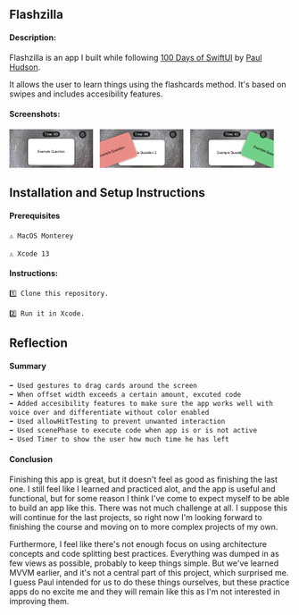## Flashzilla

#### Description:

Flashzilla is an app I built while following [100 Days of SwiftUI](https://www.hackingwithswift.com/100/swiftui) by [Paul Hudson](https://www.twitter.com/twostraws).

It allows the user to learn things using the flashcards method. It's based on swipes and includes accesibility features.

#### Screenshots:

<section align="left">
<img src="Screenshots/home.png" alt="Home Screen" width="150"/>
&nbsp;
<img src="Screenshots/wrong.png" alt="Wrong Answer" width="150"/>
&nbsp;
<img src="Screenshots/correct.png" alt="Correct Answer" width="150"/>
</section>

## Installation and Setup Instructions

#### Prerequisites

    ⚠️ MacOS Monterey

    ⚠️ Xcode 13

#### Instructions:

    1️⃣ Clone this repository.

    2️⃣ Run it in Xcode.

## Reflection

#### Summary

    ➡️ Used gestures to drag cards around the screen
    ➡️ When offset width exceeds a certain amount, excuted code
    ➡️ Added accesibility features to make sure the app works well with voice over and differentiate without color enabled
    ➡️ Used allowHitTesting to prevent unwanted interaction
    ➡️ Used scenePhase to execute code when app is or is not active
    ➡️ Used Timer to show the user how much time he has left

#### Conclusion

Finishing this app is great, but it doesn't feel as good as finishing the last one. I still feel like I learned and practiced alot, and the app is useful and functional, but for some reason I think I've come to expect myself to be able to build an app like this. There was not much challenge at all. I suppose this will continue for the last projects, so right now I'm looking forward to finishing the course and moving on to more complex projects of my own.

Furthermore, I feel like there's not enough focus on using architecture concepts and code splitting best practices. Everything was dumped in as few views as possible, probably to keep things simple. But we've learned MVVM earlier, and it's not a central part of this project, which surprised me. I guess Paul intended for us to do these things ourselves, but these practice apps do no excite me and they will remain like this as I'm not interested in improving them.
